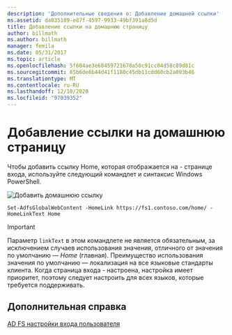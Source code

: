 ```yaml
---
description: 'Дополнительные сведения о: Добавление домашней ссылки'
ms.assetid: da035189-e87f-4597-9933-49bf391a8d5d
title: Добавление ссылки на домашнюю страницу
author: billmath
ms.author: billmath
manager: femila
ms.date: 05/31/2017
ms.topic: article
ms.openlocfilehash: 5f684ae3e68459721678a50c91cc04d58c89d81c
ms.sourcegitcommit: 65b6de6b44d41f1180c45db11cdd60cb2a093b46
ms.translationtype: MT
ms.contentlocale: ru-RU
ms.lasthandoff: 12/10/2020
ms.locfileid: "97039352"
---
```

# <a name="add-home-link"></a>Добавление ссылки на домашнюю страницу

Чтобы добавить ссылку Home, которая отображается на \- странице входа, используйте следующий командлет и синтаксис Windows PowerShell.


![Добавить домашнюю ссылку](media/AD-FS-user-sign-in-customization/ADFS_Blue_Custom2.png)


`Set-AdfsGlobalWebContent -HomeLink https://fs1.contoso.com/home/ -HomeLinkText Home `


> [!IMPORTANT]
> Параметр `linkText` в этом командлете не является обязательным, за исключением случаев использования значения, отличного от значения по умолчанию — *Home* (главная). Преимущество использования значения по умолчанию — локализация на все языковые стандарты клиента. Когда страница входа \- настроена, настройка имеет приоритет, поэтому следует настроить для всех языков, которые требуется поддерживать.

## <a name="additional-references"></a>Дополнительная справка
[AD FS настройки входа пользователя](AD-FS-user-sign-in-customization.md)
